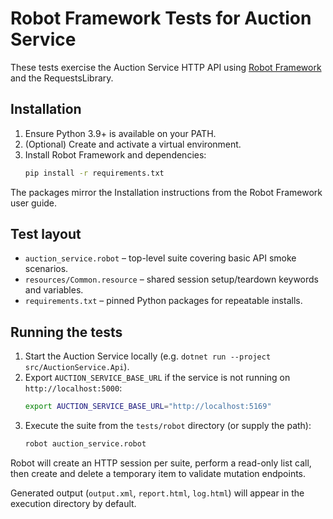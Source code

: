 # Robot Framework Tests for Auction Service

These tests exercise the Auction Service HTTP API using [Robot Framework](https://robotframework.org/robotframework/latest/RobotFrameworkUserGuide.html) and the RequestsLibrary.

## Installation

1. Ensure Python 3.9+ is available on your PATH.
2. (Optional) Create and activate a virtual environment.
3. Install Robot Framework and dependencies:
   ```bash
   pip install -r requirements.txt
   ```

The packages mirror the Installation instructions from the Robot Framework user guide.

## Test layout

- `auction_service.robot` – top-level suite covering basic API smoke scenarios.
- `resources/Common.resource` – shared session setup/teardown keywords and variables.
- `requirements.txt` – pinned Python packages for repeatable installs.

## Running the tests

1. Start the Auction Service locally (e.g. `dotnet run --project src/AuctionService.Api`).
2. Export `AUCTION_SERVICE_BASE_URL` if the service is not running on `http://localhost:5000`:
   ```bash
   export AUCTION_SERVICE_BASE_URL="http://localhost:5169"
   ```
3. Execute the suite from the `tests/robot` directory (or supply the path):
   ```bash
   robot auction_service.robot
   ```

Robot will create an HTTP session per suite, perform a read-only list call, then create and delete a temporary item to validate mutation endpoints.

Generated output (`output.xml`, `report.html`, `log.html`) will appear in the execution directory by default.
